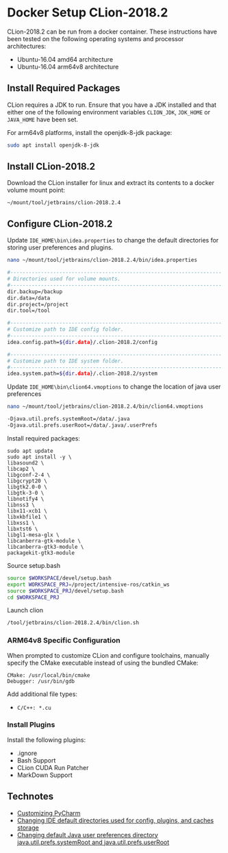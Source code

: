 # Docker Setup CLion-2018.2

CLion-2018.2 can be run from a docker container. These instructions have been
tested on the following operating systems and processor architectures:
- Ubuntu-16.04 amd64 architecture
- Ubuntu-16.04 arm64v8 architecture

## Install Required Packages

CLion requires a JDK to run. Ensure that you have a JDK installed
and that either one of the following environment variables
`CLION_JDK`, `JDK_HOME` or `JAVA_HOME` have been set.

For arm64v8 platforms, install the openjdk-8-jdk package:

```bash
sudo apt install openjdk-8-jdk
```

## Install CLion-2018.2

Download the CLion installer for linux and extract its contents to a docker
volume mount point:
```
~/mount/tool/jetbrains/clion-2018.2.4
```

## Configure CLion-2018.2

Update `IDE_HOME\bin\idea.properties` to change the default directories for storing
user preferences and plugins.

```bash
nano ~/mount/tool/jetbrains/clion-2018.2.4/bin/idea.properties

#---------------------------------------------------------------------
# Directories used for volume mounts.
#---------------------------------------------------------------------
dir.backup=/backup
dir.data=/data
dir.project=/project
dir.tool=/tool

#---------------------------------------------------------------------
# Customize path to IDE config folder.
#---------------------------------------------------------------------
idea.config.path=${dir.data}/.clion-2018.2/config

#---------------------------------------------------------------------
# Customize path to IDE system folder.
#---------------------------------------------------------------------
idea.system.path=${dir.data}/.clion-2018.2/system
```

Update `IDE_HOME\bin\clion64.vmoptions` to change the location of java user
preferences

```bash
nano ~/mount/tool/jetbrains/clion-2018.2.4/bin/clion64.vmoptions

-Djava.util.prefs.systemRoot=/data/.java
-Djava.util.prefs.userRoot=/data/.java/.userPrefs
```

Install required packages:
```
sudo apt update
sudo apt install -y \
libasound2 \
libcap2 \
libgconf-2-4 \
libgcrypt20 \
libgtk2.0-0 \
libgtk-3-0 \
libnotify4 \
libnss3 \
libx11-xcb1 \
libxkbfile1 \
libxss1 \
libxtst6 \
libgl1-mesa-glx \
libcanberra-gtk-module \
libcanberra-gtk3-module \
packagekit-gtk3-module
```

Source setup.bash
```bash
source $WORKSPACE/devel/setup.bash
export WORKSPACE_PRJ=/project/intensive-ros/catkin_ws
source $WORKSPACE_PRJ/devel/setup.bash
cd $WORKSPACE_PRJ
```

Launch clion
```bash
/tool/jetbrains/clion-2018.2.4/bin/clion.sh
```

### ARM64v8 Specific Configuration

When prompted to customize CLion and configure toolchains, manually specify
the CMake executable instead of using the bundled CMake:
```
CMake: /usr/local/bin/cmake
Debugger: /usr/bin/gdb
```

Add additional file types:
- `C/C++: *.cu`

### Install Plugins

Install the following plugins:
- .ignore
- Bash Support
- CLion CUDA Run Patcher
- MarkDown Support


## Technotes

- [Customizing PyCharm](https://www.jetbrains.com/help/pycharm/configuring-project-and-ide-settings.html)
- [Changing IDE default directories used for config, plugins, and caches storage](https://intellij-support.jetbrains.com/hc/en-us/articles/207240985-Changing-IDE-default-directories-used-for-config-plugins-and-caches-storage)
- [Changing default Java user preferences directory java.util.prefs.systemRoot and java.util.prefs.userRoot](https://intellij-support.jetbrains.com/hc/en-us/community/posts/360000029344-Changing-default-Java-user-preferences-directory-java-util-prefs-systemRoot-and-java-util-prefs-userRoot)
